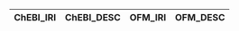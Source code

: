 | ChEBI_IRI   | ChEBI_DESC   | OFM_IRI   | OFM_DESC   |
|-------------|--------------|-----------|------------|